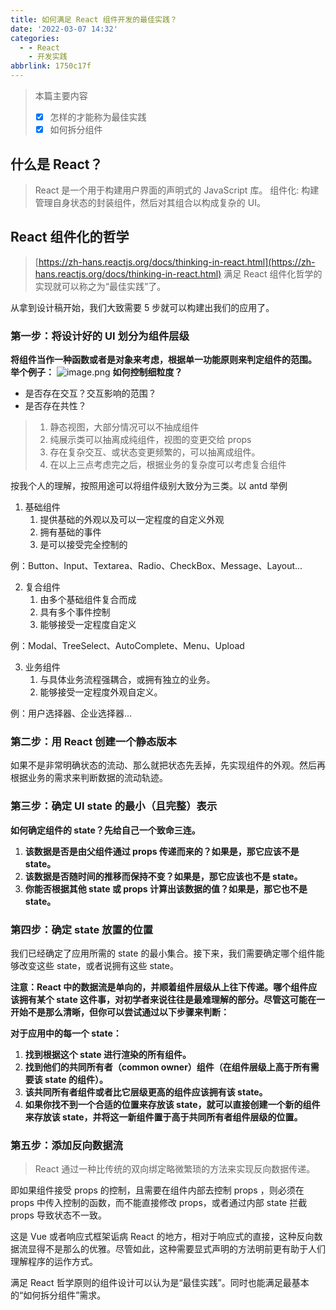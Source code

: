 ```yaml
---
title: 如何满足 React 组件开发的最佳实践？
date: '2022-03-07 14:32'
categories:
  - - React
    - 开发实践
abbrlink: 1750c17f
---
```


> 本篇主要内容
> - [x] 怎样的才能称为最佳实践
> - [x] 如何拆分组件

## 什么是 React？
> React 是一个用于构建用户界面的声明式的 JavaScript 库。
> 组件化: 构建管理自身状态的封装组件，然后对其组合以构成复杂的 UI。

## React 组件化的哲学
> [https://zh-hans.reactjs.org/docs/thinking-in-react.html](https://zh-hans.reactjs.org/docs/thinking-in-react.html)
> 满足 React 组件化哲学的实现就可以称之为“最佳实践”了。

从拿到设计稿开始，我们大致需要 5 步就可以构建出我们的应用了。

### **第一步：将设计好的 UI 划分为组件层级**

**将组件当作一种函数或者是对象来考虑，根据单一功能原则来判定组件的范围。**
**举个例子：**
![image.png](https://cdn.nlark.com/yuque/0/2022/png/412560/1649513238571-f6e7c569-2807-405f-b044-95bd075fe4d4.png#averageHue=%23cfd3a0&clientId=u4af3e3d1-f3b2-4&from=paste&height=915&id=ubc84a2f1&name=image.png&originHeight=1830&originWidth=870&originalType=binary&ratio=1&rotation=0&showTitle=false&size=240165&status=done&style=none&taskId=u85c38b9e-de84-4c20-8e06-5a04c0de072&title=&width=435)
**如何控制细粒度？**

- 是否存在交互？交互影响的范围？
- 是否存在共性？
> 1. 静态视图，大部分情况可以不抽成组件
> 2. 纯展示类可以抽离成纯组件，视图的变更交给 props
> 3. 存在复杂交互、或状态变更频繁的，可以抽离成组件。
> 4. 在以上三点考虑完之后，根据业务的复杂度可以考虑复合组件

按我个人的理解，按照用途可以将组件级别大致分为三类。以 antd 举例

1. 基础组件
   1. 提供基础的外观以及可以一定程度的自定义外观
   2. 拥有基础的事件
   3. 是可以接受完全控制的

例：Button、Input、Textarea、Radio、CheckBox、Message、Layout...

2. 复合组件
   1. 由多个基础组件复合而成
   2. 具有多个事件控制
   3. 能够接受一定程度自定义

例：Modal、TreeSelect、AutoComplete、Menu、Upload

3. 业务组件
   1. 与具体业务流程强耦合，或拥有独立的业务。
   2. 能够接受一定程度外观自定义。

例：用户选择器、企业选择器...

### **第二步：用 React 创建一个静态版本**

如果不是非常明确状态的流动、那么就把状态先丢掉，先实现组件的外观。然后再根据业务的需求来判断数据的流动轨迹。

### **第三步：确定 UI state 的最小（且完整）表示**

**如何确定组件的 state？先给自己一个致命三连。**

1. **该数据是否是由父组件通过 props 传递而来的？如果是，那它应该不是 state。**
2. **该数据是否随时间的推移而保持不变？如果是，那它应该也不是 state。**
3. **你能否根据其他 state 或 props 计算出该数据的值？如果是，那它也不是 state。**

### **第四步：确定 state 放置的位置**

我们已经确定了应用所需的 state 的最小集合。接下来，我们需要确定哪个组件能够改变这些 state，或者说拥有这些 state。

**注意：React 中的数据流是单向的，并顺着组件层级从上往下传递。哪个组件应该拥有某个 state 这件事，对初学者来说往往是最难理解的部分。尽管这可能在一开始不是那么清晰，但你可以尝试通过以下步骤来判断：**

**对于应用中的每一个 state：**

1. **找到根据这个 state 进行渲染的所有组件。**
2. **找到他们的共同所有者（common owner）组件（在组件层级上高于所有需要该 state 的组件）。**
3. **该共同所有者组件或者比它层级更高的组件应该拥有该 state。**
4. **如果你找不到一个合适的位置来存放该 state，就可以直接创建一个新的组件来存放该 state，并将这一新组件置于高于共同所有者组件层级的位置。**




### **第五步：添加反向数据流**
> React 通过一种比传统的双向绑定略微繁琐的方法来实现反向数据传递。

即如果组件接受 props 的控制，且需要在组件内部去控制 props ，则必须在 props 中传入控制的函数，而不能直接修改 props，或者通过内部 state 拦截 props 导致状态不一致。

这是 Vue 或者响应式框架诟病 React 的地方，相对于响应式的直接，这种反向数据流显得不是那么的优雅。尽管如此，这种需要显式声明的方法明前更有助于人们理解程序的运作方式。

满足 React 哲学原则的组件设计可以认为是“最佳实践”。同时也能满足最基本的“如何拆分组件”需求。

